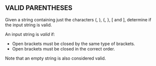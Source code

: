 VALID PARENTHESES
-----------------

Given a string containing just the characters (, ), {, }, [ and ], determine if the input string is valid.

An input string is *valid* if:
- Open brackets must be closed by the same type of brackets.
- Open brackets must be closed in the correct order.

Note that an empty string is also considered valid.
